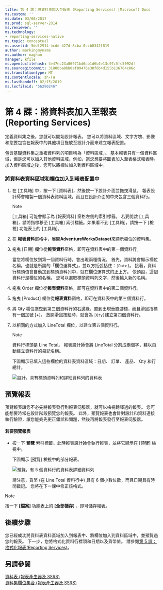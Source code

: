 ```yaml
---
title: 第 4 課：將資料表加入至報表 (Reporting Services) |Microsoft Docs
ms.custom: ''
ms.date: 03/08/2017
ms.prod: sql-server-2014
ms.reviewer: ''
ms.technology:
- reporting-services-native
ms.topic: conceptual
ms.assetid: 5ddf2914-bcdd-427d-8cba-0ccb8342f819
author: markingmyname
ms.author: maghan
manager: kfile
ms.openlocfilehash: 4e47ec23a06971bd6ab1d6b4e13c07c5fc5092df
ms.sourcegitcommit: 31800ba0bb0af09476e38f6b4d155b136764c06c
ms.translationtype: MT
ms.contentlocale: zh-TW
ms.lasthandoff: 02/15/2019
ms.locfileid: "56290246"
---
```

# <a name="lesson-4-adding-a-table-to-the-report-reporting-services"></a>第 4 課：將資料表加入至報表 (Reporting Services)
  定義資料集之後，您就可以開始設計報表。 您可以將資料區域、文字方塊、影像和您要包含在報表中的其他項目拖放至設計介面來建立報表配置。  
  
 包含基礎資料集之重複資料列的項目稱為「資料區域」。 基本報表只有一個資料區域，但是您可以加入其他資料區域，例如，當您想要將圖表加入至表格式報表時。 加入資料區域之後，您可以將欄位加入到資料區域中。  
  
### <a name="to-add-a-table-data-region-and-fields-to-a-report-layout"></a>將資料表資料區域和欄位加入到報表配置中  
  
1.  在 [工具箱] 中，按一下 [資料表]，然後按一下設計介面並拖曳滑鼠。 報表設計師會繪製一個資料表資料區域，而且在設計介面的中央包含三個資料行。  
  
    > [!NOTE]  
    >  [工具箱] 可能會顯示為 [報表資料] 窗格左側的索引標籤。 若要開啟 [工具箱]，請將指標移至 [工具箱] 索引標籤。如果看不到 [工具箱]，請按一下 [檢視] 功能表上的 [工具箱]。  
  
2.  在 **報表資料**窗格中，展開**AdventureWorksDataset**來顯示欄位的資料集。  
  
3.  拖曳 [日期] 欄位從**報表資料**窗格，即可在資料表中的第一個資料行。  
  
     當您將欄位放到第一個資料行時，會出現兩種情況。 首先，資料將會顯示欄位名稱，也就是所謂的「欄位運算式」，並以方括弧括住：`[Date]`。 接著，資料行標頭值會自動加到標頭資料列中，就在欄位運算式的正上方。 依預設，這個資料行是欄位的名稱。 您可以選取標頭資料列文字，然後輸入新的名稱。  
  
4.  拖曳 Order 欄位從**報表資料**窗格，即可在資料表中的第二個資料行。  
  
5.  拖曳 [Product] 欄位從**報表資料**窗格，即可在資料表中的第三個資料行。  
  
6.  將 Qty 欄位拖曳到第三個資料行的右邊緣，直到出現垂直游標，而且滑鼠指標有一個加號 [+]。 放開滑鼠按鈕時，就會為 `[Qty]`建立第四個資料行。  
  
7.  以相同的方式加入 LineTotal 欄位，以建立第五個資料行。  
  
    > [!NOTE]  
    >  資料行標頭是 Line Total。 報表設計師會將 LineTotal 分割成兩個字，藉以自動建立資料行的易記名稱。  
  
     下圖顯示已填入這些欄位的資料表資料區域：日期、 訂單、 產品、 Qty 和行總計。  
  
     ![設計，具有標頭資料列和詳細資料列的資料表](../../2014/tutorials/media/rs-basictabledetailsdesign.gif "設計，資料表具有標頭資料列和詳細資料列")  
  
## <a name="preview-your-report"></a>預覽報表  
 預覽報表讓您不必先將報表發行到報表伺服器，就可以檢視轉譯過的報表。 您可能想要時常在設計階段預覽您的報表。 此外，預覽報表也會針對設計和資料連接執行驗證，讓您能夠先更正錯誤和問題，然後再將報表發行至報表伺服器。  
  
#### <a name="to-preview-a-report"></a>若要預覽報表  
  
-   按一下 **預覽** 索引標籤。此時報表設計師會執行報表，並將它顯示在 [預覽] 檢視中。  
  
     下圖顯示 [預覽] 檢視中的部分報表。  
  
     ![預覽，有 5 個資料行的資料表詳細資料列](../../2014/tutorials/media/rs-basictabledetailspreview.gif "預覽，有 5 個資料行的資料表詳細資料列")  
  
     請注意，貨幣 (在 Line Total 資料行中) 具有 6 個小數位數，而且日期具有時間戳記。 您將在下一課中修正該格式。  
  
> [!NOTE]  
>  按一下 **[檔案]** 功能表上的 **[全部儲存]** ，即可儲存報表。  
  
## <a name="next-steps"></a>後續步驟  
 您已經成功將資料表資料區域加入到報表中、將欄位加入到資料區域中，並預覽過您的報表。 下一步，您將格式化資料行標頭和日期以及貨幣值。 請參閱[第 5 課：格式化報表&#40;Reporting Services&#41;](../reporting-services/lesson-5-formatting-a-report-reporting-services.md)。  
  
## <a name="see-also"></a>另請參閱  
 [資料表 &#40;報表產生器及 SSRS&#41;](report-design/tables-report-builder-and-ssrs.md)   
 [資料集欄位集合 &#40;報表產生器及 SSRS&#41;](report-data/dataset-fields-collection-report-builder-and-ssrs.md)  
  
  
